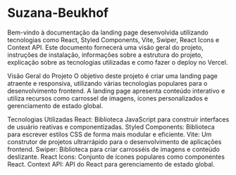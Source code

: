 # Suzana-Beukhof

Bem-vindo à documentação da landing page desenvolvida utilizando tecnologias como React, Styled Components, Vite, Swiper, React Icons e Context API. Este documento fornecerá uma visão geral do projeto, instruções de instalação, informações sobre a estrutura do projeto, explicação sobre as tecnologias utilizadas e como fazer o deploy no Vercel.

Visão Geral do Projeto
O objetivo deste projeto é criar uma landing page atraente e responsiva, utilizando várias tecnologias populares para o desenvolvimento frontend. A landing page apresenta conteúdo interativo e utiliza recursos como carrossel de imagens, ícones personalizados e gerenciamento de estado global.

Tecnologias Utilizadas
React: Biblioteca JavaScript para construir interfaces de usuário reativas e componentizadas.
Styled Components: Biblioteca para escrever estilos CSS de forma mais modular e eficiente.
Vite: Um construtor de projetos ultrarrápido para o desenvolvimento de aplicações frontend.
Swiper: Biblioteca para criar carrosséis de imagens e conteúdo deslizante.
React Icons: Conjunto de ícones populares como componentes React.
Context API: API do React para gerenciamento de estado global.